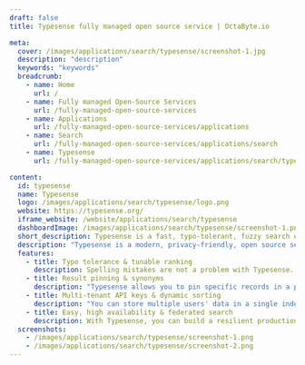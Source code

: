 ```yaml
---
draft: false
title: Typesense fully managed open source service | OctaByte.io

meta:
  cover: /images/applications/search/typesense/screenshot-1.jpg
  description: "description"
  keywords: "keywords"
  breadcrumb:
    - name: Home
      url: /
    - name: Fully managed Open-Source Services
      url: /fully-managed-open-source-services
    - name: Applications
      url: /fully-managed-open-source-services/applications
    - name: Search
      url: /fully-managed-open-source-services/applications/search
    - name: Typesense
      url: /fully-managed-open-source-services/applications/search/typesense

content:
  id: typesense
  name: Typesense
  logo: /images/applications/search/typesense/logo.png
  website: https://typesense.org/
  iframe_website: /website/applications/search/typesense
  dashboardImage: /images/applications/search/typesense/screenshot-1.png
  short_description: Typesense is a fast, typo-tolerant, fuzzy search engine for building great search experiences.
  description: "Typesense is a modern, privacy-friendly, open source search engine built from the ground up, using cutting-edge search algorithms that take advantage of the latest advances in hardware capabilities. It's typo-tolerant and optimized for instant sub-50ms searches, while providing an intuitive developer experience. The aim of the Typesense team is to reduce the time-to-market for developers to build a blazing-fast search experience that provides relevant results out-of-the-box, without breaking the bank and without operational overhead."
  features:
    - title: Typo tolerance & tunable ranking
      description: Spelling mistakes are not a problem with Typesense. It automatically tries to correct typos. You can tailor your results to perfection via flexible and fast query-time sorting.
    - title: Result pinning & synonyms
      description: "Typesense allows you to pin specific records in a particular position to feature or merchandize them, and show results for 'pants' when users search for 'trousers', or vice-versa, when you define them as synonyms."
    - title: Multi-tenant API keys & dynamic sorting
      description: "You can store multiple users' data in a single index, create API keys for each user that restrict access to just their data, sort records on the fly by any fields in your document (eg, sort by price, popularity, etc). No duplicate indices are needed."
    - title: Easy, high availability & federated search
      description: With Typesense, you can build a resilient production-grade search service with a few simple steps, and search one or more collections in a single query – eg, search for both products and brands, given a single search query.
  screenshots:
    - /images/applications/search/typesense/screenshot-1.png
    - /images/applications/search/typesense/screenshot-2.png
---
```

